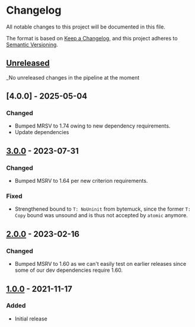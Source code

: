 # Changelog

All notable changes to this project will be documented in this file.

The format is based on [Keep a Changelog](https://keepachangelog.com/en/1.0.0/),
and this project adheres to [Semantic Versioning](https://semver.org/spec/v2.0.0.html).


## [Unreleased]

_No unreleased changes in the pipeline at the moment


## [4.0.0] - 2025-05-04

### Changed

- Bumped MRSV to 1.74 owing to new dependency requirements.
- Update dependencies


## [3.0.0] - 2023-07-31

### Changed

- Bumped MSRV to 1.64 per new criterion requirements.

### Fixed

- Strengthened bound to `T: NoUninit` from bytemuck, since the former `T: Copy`
  bound was unsound and is thus not accepted by `atomic` anymore.


## [2.0.0] - 2023-02-16

### Changed

- Bumped MSRV to 1.60 as we can't easily test on earlier releases since some of
  our dev dependencies require 1.60.


## [1.0.0] - 2021-11-17

### Added

- Initial release



[Unreleased]: https://github.com/HadrienG2/rt-history/compare/v4.0.0...HEAD
[3.0.1]: https://github.com/HadrienG2/rt-history/compare/v3.0.0...v4.0.0
[3.0.0]: https://github.com/HadrienG2/rt-history/compare/v2.0.0...v3.0.0
[2.0.0]: https://github.com/HadrienG2/rt-history/compare/v1.0.0...v2.0.0
[1.0.0]: https://github.com/HadrienG2/rt-history/releases/tag/v1.0.0
